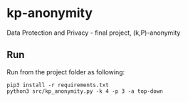 # kp-anonymity
Data Protection and Privacy - final project, (k,P)-anonymity

## Run

Run from the project folder as following:

```shell
pip3 install -r requirements.txt
python3 src/kp_anonymity.py -k 4 -p 3 -a top-down
```
